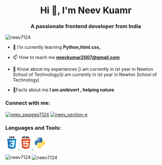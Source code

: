 <h1 align="center">Hi 👋, I'm Neev Kuamr</h1>
<h3 align="center">A passionate frontend developer from India</h3>

<p align="left"> <img src="https://komarev.com/ghpvc/?username=neev7124&label=Profile%20views&color=0e75b6&style=flat" alt="neev7124" /> </p>

- 🌱 I’m currently learning **Python,html.css,**

- 📫 How to reach me **neevkumar2007@gmail.com**

- 📄 Know about my experiences [i am currently in ist year in Newton School of Technology](i am currently in ist year in Newton School of Technology)

- 📝Facts about me **I am ambivert , helping nature**

<h3 align="left">Connect with me:</h3>
<p align="left">
<a href="https://instagram.com/neev_swaggg7124" target="blank"><img align="center" src="https://raw.githubusercontent.com/rahuldkjain/github-profile-readme-generator/master/src/images/icons/Social/instagram.svg" alt="neev_swaggg7124" height="30" width="40" /></a>
<a href="https://www.leetcode.com/neev_section-e" target="blank"><img align="center" src="https://raw.githubusercontent.com/rahuldkjain/github-profile-readme-generator/master/src/images/icons/Social/leet-code.svg" alt="neev_section-e" height="30" width="40" /></a>
</p>

<h3 align="left">Languages and Tools:</h3>
<p align="left"> <a href="https://www.w3schools.com/css/" target="_blank" rel="noreferrer"> <img src="https://raw.githubusercontent.com/devicons/devicon/master/icons/css3/css3-original-wordmark.svg" alt="css3" width="40" height="40"/> </a> <a href="https://www.w3.org/html/" target="_blank" rel="noreferrer"> <img src="https://raw.githubusercontent.com/devicons/devicon/master/icons/html5/html5-original-wordmark.svg" alt="html5" width="40" height="40"/> </a> <a href="https://www.python.org" target="_blank" rel="noreferrer"> <img src="https://raw.githubusercontent.com/devicons/devicon/master/icons/python/python-original.svg" alt="python" width="40" height="40"/> </a> </p>

<p><img align="left" src="https://github-readme-stats.vercel.app/api/top-langs?username=neev7124&show_icons=true&locale=en&layout=compact" alt="neev7124" /></p>

<p>&nbsp;<img align="center" src="https://github-readme-stats.vercel.app/api?username=neev7124&show_icons=true&locale=en" alt="neev7124" /></p>


<!--
**Neev7124/Neev7124** is a ✨ _special_ ✨ repository because its `README.md` (this file) appears on your GitHub profile.

Here are some ideas to get you started:

- 🔭 I’m currently working on ...
- 🌱 I’m currently learning ...
- 👯 I’m looking to collaborate on ...
- 🤔 I’m looking for help with ...
- 💬 Ask me about ...
- 📫 How to reach me: ...
- 😄 Pronouns: ...
- ⚡ Fun fact: ...
-->
